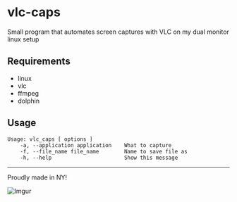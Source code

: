 # vlc-caps
Small program that automates screen captures with VLC on my dual monitor linux setup

## Requirements
- linux
- vlc
- ffmpeg
- dolphin

## Usage

```
Usage: vlc_caps [ options ]
    -a, --application application    What to capture
    -f, --file_name file_name        Name to save file as
    -h, --help                       Show this message
```
___

Proudly made in NY!

![Imgur](http://i.imgur.com/S8XG5OKm.jpg)
